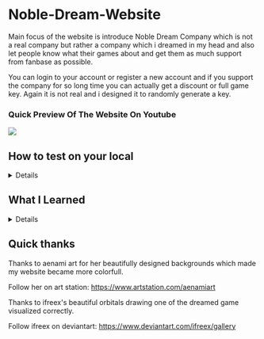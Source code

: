 # Noble-Dream-Website

Main focus of the website is introduce Noble Dream Company which is not a real company but rather a company which i dreamed in my head and also let people know what their games about and get them as much support from fanbase as possible.

You can login to your account or register a new account and if you support the company for so long time you can actually get a discount or full game key. Again it is not real and i designed it to randomly generate a key.

### Quick Preview Of The Website On Youtube
[![](https://img.youtube.com/vi/YnwGsjf2mao/0.jpg)](https://www.youtube.com/watch?v=YnwGsjf2mao)

## How to test on your local

<details>
  
  ### Frontend
  
  1. You need to download the website from git
  
  2. Open the frontend folder with a code editor
  
  3. Open a terminal in your preffered code editor
  
  4. Run ```npm install``` in the terminal to install all the required modules
  
  5. Run ```npm run dev``` in the terminal to run the website on your localhost
  
  ### Backend
  
  -  You need visual studio to open backend
</details>


## What I Learned
<details>
  
  -  I learned how to create a project with react js
  -  I learned the basics and structure of a common react js project
  -  I learned how to use tailwind to create visually appealing websites as fast as possible
  -  I learned to async react js with backend
  -  I learned to create simple .net backend projects
  -  I learned to use Microsoft Sql Server Management Studio
  -  & A bunch more
</details>

## Quick thanks
Thanks to aenami art for her beautifully designed backgrounds which made my website became more colorfull.

Follow her on art station: https://www.artstation.com/aenamiart


Thanks to ifreex's beautiful orbitals drawing one of the dreamed game visualized correctly. 

Follow ifreex on deviantart: https://www.deviantart.com/ifreex/gallery
